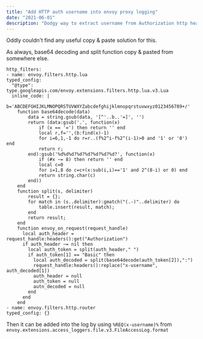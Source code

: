 ```yaml
---
title: "Add HTTP auth username into envoy proxy logging"
date: "2021-06-01"
description: "Dodgy way to extract username from Authorization http header"
---
```


Oddly couldn't find any useful copy & paste solution for this.

As always, base64 decoding and split function copy & pasted from somewhere else.

```
http_filters:
- name: envoy.filters.http.lua
typed_config:
  "@type": type.googleapis.com/envoy.extensions.filters.http.lua.v3.Lua
  inline_code: |
    b='ABCDEFGHIJKLMNOPQRSTUVWXYZabcdefghijklmnopqrstuvwxyz0123456789+/'
    function base64decode(data)
        data = string.gsub(data, '[^'..b..'=]', '')
        return (data:gsub('.', function(x)
            if (x == '=') then return '' end
            local r,f='',(b:find(x)-1)
            for i=6,1,-1 do r=r..(f%2^i-f%2^(i-1)>0 and '1' or '0') end
            return r;
        end):gsub('%d%d%d?%d?%d?%d?%d?%d?', function(x)
            if (#x ~= 8) then return '' end
            local c=0
            for i=1,8 do c=c+(x:sub(i,i)=='1' and 2^(8-i) or 0) end
            return string.char(c)
        end))
    end
    function split(s, delimiter)
        result = {};
        for match in (s..delimiter):gmatch("(.-)"..delimiter) do
            table.insert(result, match);
        end
        return result;
    end
    function envoy_on_request(request_handle)
      local auth_header = request_handle:headers():get("Authorization")
      if auth_header ~= nil then
        local auth_token = split(auth_header," ")
        if auth_token[1] == "Basic" then
          local auth_decoded = split(base64decode(auth_token[2]),":")
          request_handle:headers():replace("x-username", auth_decoded[1])
          auth_header = null
          auth_token = null
          autn_decoded = null
        end
      end
    end
- name: envoy.filters.http.router
typed_config: {}
```

Then it can be added into the log by using `%REQ(x-username)%` from `envoy.extensions.access_loggers.file.v3.FileAccessLog.format` 
